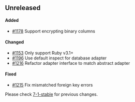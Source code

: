 ## Unreleased

#### Added

- [#1178](https://github.com/rails-sqlserver/activerecord-sqlserver-adapter/pull/1178) Support encrypting binary columns

#### Changed

- [#1153](https://github.com/rails-sqlserver/activerecord-sqlserver-adapter/pull/1153) Only support Ruby v3.1+
- [#1196](https://github.com/rails-sqlserver/activerecord-sqlserver-adapter/pull/1196) Use default inspect for database adapter
- [#1216](https://github.com/rails-sqlserver/activerecord-sqlserver-adapter/pull/1216) Refactor adapter interface to match abstract adapter

#### Fixed

- [#1215](https://github.com/rails-sqlserver/activerecord-sqlserver-adapter/pull/1215) Fix mismatched foreign key errors

Please check [7-1-stable](https://github.com/rails-sqlserver/activerecord-sqlserver-adapter/blob/7-1-stable/CHANGELOG.md) for previous changes.
